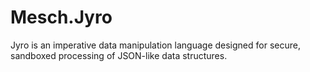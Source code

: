# Mesch.Jyro
Jyro is an imperative data manipulation language designed for secure, sandboxed processing of JSON-like data structures.
